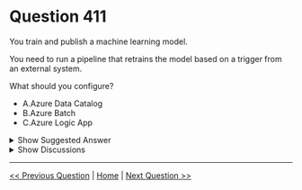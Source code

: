 # Question 411

You train and publish a machine learning model.

You need to run a pipeline that retrains the model based on a trigger from an external system.

What should you configure?

- A.Azure Data Catalog
- B.Azure Batch
- C.Azure Logic App

<details>
  <summary>Show Suggested Answer</summary>

<strong>C</strong><br>

</details>

<details>
  <summary>Show Discussions</summary>

<blockquote><p><strong>Vince_1</strong> <code>(Sat 31 Aug 2024 08:59)</code> - <em>Upvotes: 1</em></p><p>Correct</p></blockquote>
<blockquote><p><strong>Matt2000</strong> <code>(Mon 05 Feb 2024 11:58)</code> - <em>Upvotes: 1</em></p><p>The answer is correct. Here is a reference: https://learn.microsoft.com/en-us/azure/machine-learning/how-to-trigger-published-pipeline?view=azureml-api-1&amp;viewFallbackFrom=azureml-api-2</p></blockquote>
<blockquote><p><strong>snegnik</strong> <code>(Sun 04 Jun 2023 11:40)</code> - <em>Upvotes: 2</em></p><p>To run a pipeline that retrains a machine learning model based on a trigger from an external system, you can use Azure Logic App. Azure Logic App is an event-driven platform that can be used to trigger applications, processes, or CI/CD workflows based on Azure Machine Learning events[1]. You can set up a Logic App to be triggered by a Machine Learning event, such as a pipeline run, and then perform an action based on that trigger[1].

https://learn.microsoft.com/en-us/azure/machine-learning/how-to-use-event-grid?view=azureml-api-2</p></blockquote>

<blockquote><p><strong>esimsek</strong> <code>(Mon 27 Mar 2023 19:50)</code> - <em>Upvotes: 2</em></p><p>On exam 2023-03-27</p></blockquote>

</details>

---

[<< Previous Question](question_410.md) | [Home](../index.md) | [Next Question >>](question_412.md)
